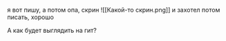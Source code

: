 я вот пишу, а потом опа, скрин
![[Какой-то скрин.png]]
и захотел потом писать, хорошо

А как будет выглядить на гит?